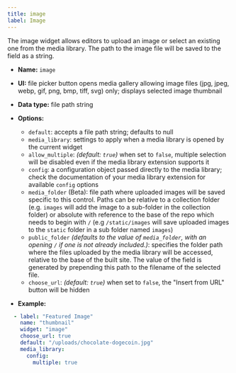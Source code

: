 ```yaml
---
title: image
label: Image
---
```

The image widget allows editors to upload an image or select an existing one from the media library. The path to the image file will be saved to the field as a string.

* **Name:** `image`
* **UI:** file picker button opens media gallery allowing image files (jpg, jpeg, webp, gif, png, bmp, tiff, svg) only; displays selected image thumbnail
* **Data type:** file path string
* **Options:**

  * `default`: accepts a file path string; defaults to null
  * `media_library`: settings to apply when a media library is opened by the
    current widget
  * `allow_multiple`: *(default: `true`)* when set to `false`, multiple selection will be disabled even if the media library extension supports it
  * `config`: a configuration object passed directly to the media library; check the documentation of your media library extension for available `config` options
  * `media_folder` (Beta): file path where uploaded images will be saved specific to this control. Paths can be relative to a collection folder (e.g. `images` will add the image to a sub-folder in the collection folder) or absolute with reference to the base of the repo which needs to begin with `/` (e.g `/static/images` will save uploaded images to the `static` folder in a sub folder named `images`)
  * `public_folder` *(defaults to the value of `media_folder`, with an opening `/` if one is not already included.)*: specifies the folder path where the files uploaded by the media library will be accessed, relative to the base of the built site. The value of the field is generated by prepending this path to the filename of the selected file.
  * `choose_url`: *(default: `true`)* when set to `false`, the "Insert from URL" button will be hidden
* **Example:**

```yaml
  - label: "Featured Image"
    name: "thumbnail"
    widget: "image"
    choose_url: true
    default: "/uploads/chocolate-dogecoin.jpg"
    media_library:
      config:
        multiple: true
```